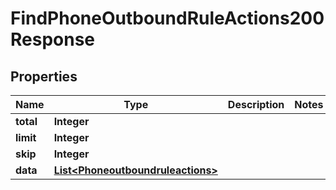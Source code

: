 

# FindPhoneOutboundRuleActions200Response


## Properties

| Name | Type | Description | Notes |
|------------ | ------------- | ------------- | -------------|
|**total** | **Integer** |  |  |
|**limit** | **Integer** |  |  |
|**skip** | **Integer** |  |  |
|**data** | [**List&lt;Phoneoutboundruleactions&gt;**](Phoneoutboundruleactions.md) |  |  |



